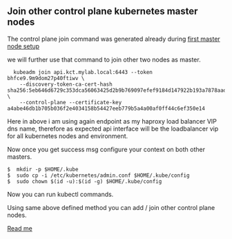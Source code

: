 ## Join other control plane kubernetes master nodes

The control plane join command was generated already during [first master node setup](first-master.md) 

we will further use that command to join other two nodes as master.

```
  kubeadm join api.kct.mylab.local:6443 --token bhfce9.9m9dom27p40ftiwv \
    --discovery-token-ca-cert-hash sha256:5eb646d6729c353dca56063425d2b9b769097efef9184d147922b193a7878aad \
    --control-plane --certificate-key a4abe46db1b705b036f2e4034158b54427eeb779b5a4a00af0ff44c6ef350e14
```

Here in above i am using again endpoint as my haproxy load balancer VIP dns name, therefore as expected api interface will be the loadbalancer vip for all kubernetes nodes and environment.

Now once you get success msg configure your context on both other masters.

```
$  mkdir -p $HOME/.kube
$  sudo cp -i /etc/kubernetes/admin.conf $HOME/.kube/config
$  sudo chown $(id -u):$(id -g) $HOME/.kube/config
```

Now you can run kubectl commands.

Using same above defined method you can add / join other control plane nodes.


[Read me](README.md)
